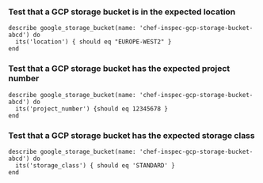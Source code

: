 ### Test that a GCP storage bucket is in the expected location

    describe google_storage_bucket(name: 'chef-inspec-gcp-storage-bucket-abcd') do
      its('location') { should eq "EUROPE-WEST2" }
    end

### Test that a GCP storage bucket has the expected project number

    describe google_storage_bucket(name: 'chef-inspec-gcp-storage-bucket-abcd') do
      its('project_number') {should eq 12345678 }
    end

### Test that a GCP storage bucket has the expected storage class

    describe google_storage_bucket(name: 'chef-inspec-gcp-storage-bucket-abcd') do
      its('storage_class') { should eq 'STANDARD' }
    end